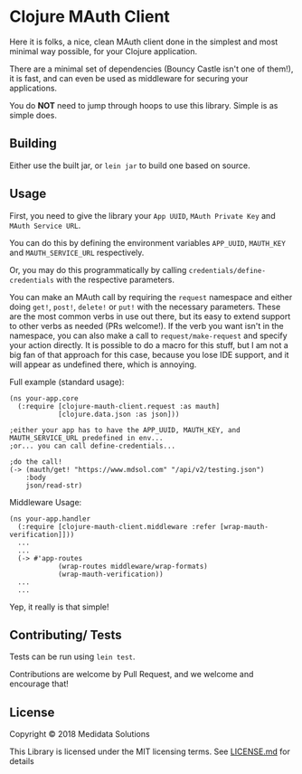 # Clojure MAuth Client

Here it is folks, a nice, clean MAuth client done in the simplest and most minimal way possible, for your Clojure application.

There are a minimal set of dependencies (Bouncy Castle isn't one of them!), it is fast, and can even be used as middleware for securing your applications.

You do **NOT** need to jump through hoops to use this library. Simple is as simple does.

## Building

Either use the built jar, or `lein jar` to build one based on source.

## Usage

First, you need to give the library your `App UUID`, `MAuth Private Key` and `MAuth Service URL`.

You can do this by defining the environment variables `APP_UUID`, `MAUTH_KEY` and `MAUTH_SERVICE_URL` respectively.

Or, you may do this programmatically by calling `credentials/define-credentials` with the respective parameters.

You can make an MAuth call by requiring the `request` namespace and either doing `get!`, `post!`, `delete!` or `put!` with the necessary parameters. 
These are the most common verbs in use out there, but its easy to extend support to other verbs as needed (PRs welcome!).
If the verb you want isn't in the namespace, you can also make a call to `request/make-request` and specify your action directly.
It is possible to do a macro for this stuff, but I am not a big fan of that approach for this case, because you lose IDE support, and it will appear as undefined there, which is annoying.


Full example (standard usage):

```
(ns your-app.core
  (:require [clojure-mauth-client.request :as mauth]
            [clojure.data.json :as json]))

;either your app has to have the APP_UUID, MAUTH_KEY, and MAUTH_SERVICE_URL predefined in env...
;or... you can call define-credentials...

;do the call!
(-> (mauth/get! "https://www.mdsol.com" "/api/v2/testing.json")
    :body
    json/read-str)
```

Middleware Usage:

```
(ns your-app.handler
  (:require [clojure-mauth-client.middleware :refer [wrap-mauth-verification]]))
  ...
  ...
  (-> #'app-routes
            (wrap-routes middleware/wrap-formats)
            (wrap-mauth-verification))
  ...
  ...
```

Yep, it really is that simple!

## Contributing/ Tests
Tests can be run using `lein test`.

Contributions are welcome by Pull Request, and we welcome and encourage that!

## License

Copyright © 2018 Medidata Solutions

This Library is licensed under the MIT licensing terms. See [LICENSE.md](https://github.com/mdsol/clojure-mauth-client/blob/master/LICENSE.md) for details
